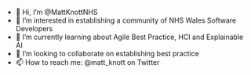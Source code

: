- 👋 Hi, I’m @MattKnottNHS
- 👀 I’m interested in establishing a community of NHS Wales Software Developers
- 🌱 I’m currently learning about Agile Best Practice, HCI and Explainable AI
- 💞️ I’m looking to collaborate on establishing best practice
- 📫 How to reach me: @matt_knott on Twitter

<!---
MattKnottNHS/MattKnottNHS is a ✨ special ✨ repository because its `README.md` (this file) appears on your GitHub profile.
You can click the Preview link to take a look at your changes.
--->
